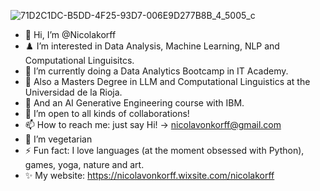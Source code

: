 ![71D2C1DC-B5DD-4F25-93D7-006E9D277B8B_4_5005_c](https://github.com/user-attachments/assets/c0a99ac3-74e0-4073-9de4-2e4912b60ff9)
- 👋 Hi, I’m @Nicolakorff
- ♟️ I’m interested in Data Analysis, Machine Learning, NLP and Computational Linguisitcs.
- 🔬 I’m currently doing a Data Analytics Bootcamp in IT Academy.
- 🚀 Also a Masters Degree in LLM and Computational Linguistics at the Universidad de la Rioja.
- 🤖 And an AI Generative Engineering course with IBM.
- 💞️ I’m open to all kinds of collaborations!
- 📫 How to reach me: just say Hi! -> nicolavonkorff@gmail.com
- 🌱 I’m vegetarian
- ⚡ Fun fact: I love languages (at the moment obsessed with Python), games, yoga, nature and art.
- ✨ My website: https://nicolavonkorff.wixsite.com/nicolakorff

<!---
Nicolakorff/Nicolakorff is a ✨ special ✨ repository because its `README.md` (this file) appears on your GitHub profile.
You can click the Preview link to take a look at your changes.
--->
